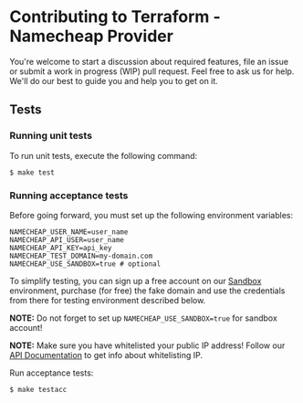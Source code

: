 # Contributing to Terraform - Namecheap Provider

You're welcome to start a discussion about required features, file an issue or submit a work in progress (WIP) pull
request. Feel free to ask us for help. We'll do our best to guide you and help you to get on it.

## Tests

### Running unit tests

To run unit tests, execute the following command:

```shell
$ make test
```

### Running acceptance tests

Before going forward, you must set up the following environment variables:

```dotenv
NAMECHEAP_USER_NAME=user_name
NAMECHEAP_API_USER=user_name
NAMECHEAP_API_KEY=api_key
NAMECHEAP_TEST_DOMAIN=my-domain.com
NAMECHEAP_USE_SANDBOX=true # optional
```

To simplify testing, you can sign up a free account on
our [Sandbox](https://www.namecheap.com/support/knowledgebase/article.aspx/763/63/what-is-sandbox/) environment,
purchase (for free) the fake domain and use the credentials from there for testing environment described below.

**NOTE:** Do not forget to set up `NAMECHEAP_USE_SANDBOX=true` for sandbox account!

**NOTE:** Make sure you have whitelisted your public IP address! Follow
our [API Documentation](https://www.namecheap.com/support/api/intro/) to get info about whitelisting IP.

Run acceptance tests:

```shell
$ make testacc
```
